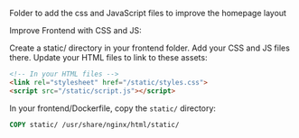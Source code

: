 Folder to add the css and JavaScript files to improve the homepage layout

Improve Frontend with CSS and JS:

Create a static/ directory in your frontend folder.
Add your CSS and JS files there.
Update your HTML files to link to these assets:

```html
<!-- In your HTML files -->
<link rel="stylesheet" href="/static/styles.css">
<script src="/static/script.js"></script>
````

In your frontend/Dockerfile, copy the `static/` directory:

```dockerfile
COPY static/ /usr/share/nginx/html/static/
```